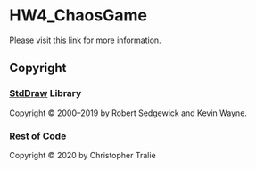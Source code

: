 # HW4_ChaosGame

Please visit <a href = "http://www.ctralie.com/Teaching/CS173_S2020/Assignments/HW4_ChaosGame/">this link</a> for more information.

## Copyright

### <a href = "https://algs4.cs.princeton.edu/code/javadoc/edu/princeton/cs/algs4/StdDraw.html">StdDraw</a> Library
Copyright &copy; 2000&ndash;2019 by Robert Sedgewick and Kevin Wayne.

### Rest of Code
Copyright &copy; 2020 by Christopher Tralie